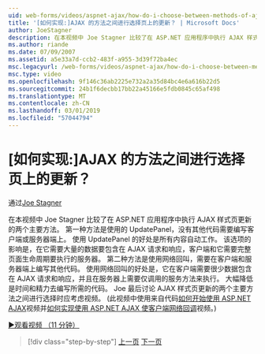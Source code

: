 ```yaml
---
uid: web-forms/videos/aspnet-ajax/how-do-i-choose-between-methods-of-ajax-page-updates
title: '[如何实现:]AJAX 的方法之间进行选择页上的更新？ | Microsoft Docs'
author: JoeStagner
description: 在本视频中 Joe Stagner 比较了在 ASP.NET 应用程序中执行 AJAX 样式页更新的两个主要方法。 第一种方法是使用 Upd...
ms.author: riande
ms.date: 07/09/2007
ms.assetid: a5e33a7d-ccb2-483f-a955-3d39f72ba4ec
msc.legacyurl: /web-forms/videos/aspnet-ajax/how-do-i-choose-between-methods-of-ajax-page-updates
msc.type: video
ms.openlocfilehash: 9f146c36ab2225e732a2a35d84bc4e6a616b22d5
ms.sourcegitcommit: 24b1f6decbb17bb22a45166e5fdb0845c65af498
ms.translationtype: MT
ms.contentlocale: zh-CN
ms.lasthandoff: 03/01/2019
ms.locfileid: "57044794"
---
```

<a name="how-do-i-choose-between-methods-of-ajax-page-updates"></a>[如何实现:]AJAX 的方法之间进行选择页上的更新？
====================
通过[Joe Stagner](https://github.com/JoeStagner)

在本视频中 Joe Stagner 比较了在 ASP.NET 应用程序中执行 AJAX 样式页更新的两个主要方法。 第一种方法是使用的 UpdatePanel，没有其他代码需要编写客户端或服务器端上。 使用 UpdatePanel 的好处是所有内容自动工作。 该选项的影响是，在它需要大量的数据要包含在 AJAX 请求和响应，客户端和它需要完整页面生命周期要执行的服务器。 第二种方法是使用网络回叫，需要在客户端和服务器端上编写其他代码。 使用网络回叫的好处是，它在客户端需要很少数据包含在 AJAX 请求和响应，并且在服务器上需要仅调用的服务方法来执行。 大幅降低是时间和精力去编写所需的代码。 Joe 最后讨论 AJAX 样式页更新的两个主要方法之间进行选择时应考虑视频。 (此视频中使用来自代码[如何开始使用 ASP.NET AJAX](how-do-i-get-started-with-aspnet-ajax.md)视频并[如何实现使用 ASP.NET AJAX 使客户端网络回调](how-do-i-make-client-side-network-callbacks-with-aspnet-ajax.md)视频。)

[&#9654;观看视频 （11 分钟）](https://channel9.msdn.com/Blogs/ASP-NET-Site-Videos/how-do-i-choose-between-methods-of-ajax-page-updates)

> [!div class="step-by-step"]
> [上一页](how-do-i-update-multiple-regions-of-a-page-with-aspnet-ajax.md)
> [下一页](how-do-i-use-other-javascript-user-interface-libraries-with-aspnet-ajax.md)
